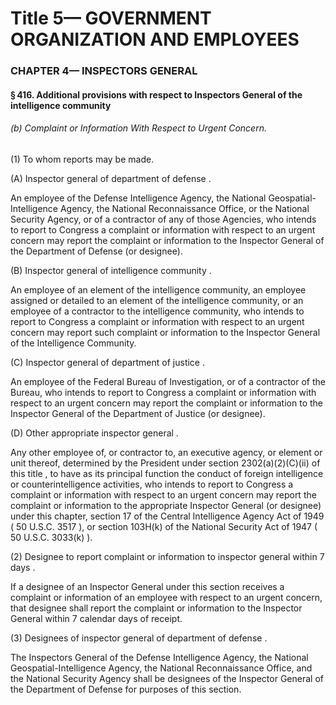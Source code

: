 
# Title 5— GOVERNMENT ORGANIZATION AND EMPLOYEES
### CHAPTER 4— INSPECTORS GENERAL
#### § 416. Additional provisions with respect to Inspectors General of the intelligence community
###### (b) Complaint or Information With Respect to Urgent Concern.

(1) To whom reports may be made.

(A) Inspector general of department of defense .

An employee of the Defense Intelligence Agency, the National Geospatial-Intelligence Agency, the National Reconnaissance Office, or the National Security Agency, or of a contractor of any of those Agencies, who intends to report to Congress a complaint or information with respect to an urgent concern may report the complaint or information to the Inspector General of the Department of Defense (or designee).

(B) Inspector general of intelligence community .

An employee of an element of the intelligence community, an employee assigned or detailed to an element of the intelligence community, or an employee of a contractor to the intelligence community, who intends to report to Congress a complaint or information with respect to an urgent concern may report such complaint or information to the Inspector General of the Intelligence Community.

(C) Inspector general of department of justice .

An employee of the Federal Bureau of Investigation, or of a contractor of the Bureau, who intends to report to Congress a complaint or information with respect to an urgent concern may report the complaint or information to the Inspector General of the Department of Justice (or designee).

(D) Other appropriate inspector general .

Any other employee of, or contractor to, an executive agency, or element or unit thereof, determined by the President under section 2302(a)(2)(C)(ii) of this title , to have as its principal function the conduct of foreign intelligence or counterintelligence activities, who intends to report to Congress a complaint or information with respect to an urgent concern may report the complaint or information to the appropriate Inspector General (or designee) under this chapter, section 17 of the Central Intelligence Agency Act of 1949 ( 50 U.S.C. 3517 ), or section 103H(k) of the National Security Act of 1947 ( 50 U.S.C. 3033(k) ).

(2) Designee to report complaint or information to inspector general within 7 days .

If a designee of an Inspector General under this section receives a complaint or information of an employee with respect to an urgent concern, that designee shall report the complaint or information to the Inspector General within 7 calendar days of receipt.

(3) Designees of inspector general of department of defense .

The Inspectors General of the Defense Intelligence Agency, the National Geospatial-Intelligence Agency, the National Reconnaissance Office, and the National Security Agency shall be designees of the Inspector General of the Department of Defense for purposes of this section.
